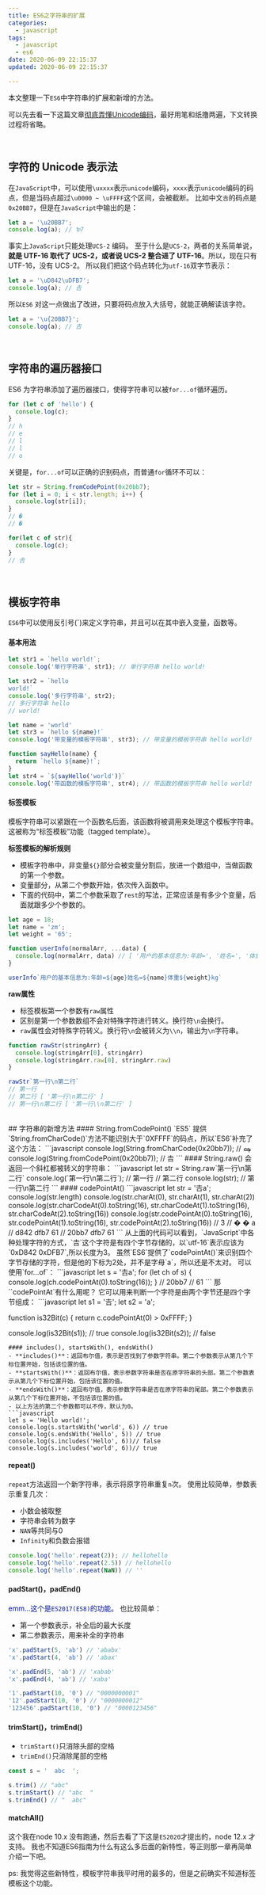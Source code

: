 ```yaml
---
title: ES6之字符串的扩展
categories:
  - javascript
tags:
  - javascript
  - es6
date: 2020-06-09 22:15:37
updated: 2020-06-09 22:15:37

---
```

本文整理一下`ES6`中字符串的扩展和新增的方法。

可以先去看一下这篇文章[彻底弄懂Unicode编码](https://liyucang-git.github.io/2019/06/17/彻底弄懂Unicode编码/)，最好用笔和纸撸两遍，下文转换过程将省略。

<br>

## 字符的 Unicode 表示法

在`JavaScript`中，可以使用`\uxxxx`表示`unicode`编码，`xxxx`表示`unicode`编码的码点，但是当码点超过`\u0000 ~ \uFFFF`这个区间，会被截断。
比如中文`𠮷`的码点是`0x20BB7`，但是在`JavaScript`中输出的是：

```javascript
let a = '\u20BB7';
console.log(a); // ₻7
```
事实上`JavaScript`只能处理`UCS-2` 编码。
至于什么是`UCS-2`，两者的关系简单说，**就是 UTF-16 取代了 UCS-2，或者说 UCS-2 整合进了 UTF-16**。所以，现在只有 UTF-16，没有 UCS-2。
所以我们把这个码点转化为`utf-16`双字节表示：

```javascript
let a = '\uD842\uDFB7';
console.log(a); // 𠮷
```
所以`ES6` 对这一点做出了改进，只要将码点放入大括号，就能正确解读该字符。
```javascript
let a = '\u{20BB7}';
console.log(a); // 𠮷
```
<br>

## 字符串的遍历器接口

ES6 为字符串添加了遍历器接口，使得字符串可以被`for...of`循环遍历。

```javascript
for (let c of 'hello') {
  console.log(c);
}
// h
// e
// l
// l
// o
```

关键是，`for...of`可以正确的识别码点，而普通`for`循环不可以：

```javascript
let str = String.fromCodePoint(0x20bb7);
for (let i = 0; i < str.length; i++) {
  console.log(str[i]);
}
// �
// �

for(let c of str){
  console.log(c);
}
// 𠮷
```
<br>

## 模板字符串
`ES6`中可以使用反引号(**`**)来定义字符串，并且可以在其中嵌入变量，函数等。

<!--more-->

#### 基本用法
```javascript
let str1 = `hello world!`;
console.log('单行字符串', str1); // 单行字符串 hello world!

let str2 = `hello
world!`
console.log('多行字符串', str2); 
// 多行字符串 hello
// world!

let name = 'world'
let str3 = `hello ${name}!`
console.log('带变量的模板字符串', str3); // 带变量的模板字符串 hello world!

function sayHello(name) {
  return `hello ${name}!`;
}
let str4 = `${sayHello('world')}`
console.log('带函数的模板字符串', str4); // 带函数的模板字符串 hello world!
```
#### 标签模板
模板字符串可以紧跟在一个函数名后面，该函数将被调用来处理这个模板字符串。这被称为“标签模板”功能（tagged template）。

**标签模板的解析规则**

- 模板字符串中，非变量`${}`部分会被变量分割后，放进一个数组中，当做函数的第一个参数。
- 变量部分，从第二个参数开始，依次传入函数中。
- 下面的代码中，第二个参数采取了`rest`的写法，正常应该是有多少个变量，后面就跟多少个参数的。

```javascript
let age = 18;
let name = 'zm';
let weight = '65';

function userInfo(normalArr, ...data) {
  console.log(normalArr, data) // [ '用户的基本信息为:年龄=', '姓名=', '体重', 'kg' ] [ 18, 'zm', '65' ]
}

userInfo`用户的基本信息为:年龄=${age}姓名=${name}体重${weight}kg`
```

**raw属性**

- 标签模板第一个参数有`raw`属性
- 区别是第一个参数数组不会对特殊字符进行转义。换行符`\n`会换行。
- `raw`属性会对特殊字符转义。换行符`\n`会被转义为`\\n`，输出为`\n`字符串。

```javascript
function rawStr(stringArr) {
  console.log(stringArr[0], stringArr)
  console.log(stringArr.raw[0], stringArr.raw)
}

rawStr`第一行\n第二行`
// 第一行
// 第二行 [ '第一行\n第二行' ]
// 第一行\n第二行 [ '第一行\\n第二行' ]
```
<br>
## 字符串的新增方法
#### String.fromCodePoint()
`ES5` 提供`String.fromCharCode()`方法不能识别大于`0XFFFF`的码点，所以`ES6`补充了这个方法：
```javascript
console.log(String.fromCharCode(0x20bb7)); // ஷ
console.log(String.fromCodePoint(0x20bb7)); // 𠮷
```
#### String.raw()
会返回一个斜杠都被转义的字符串：
```javascript
let str = String.raw`第一行\n第二行`
console.log(`第一行\n第二行`); 
// 第一行
// 第二行
console.log(str); // 第一行\n第二行
```
#### codePointAt()
```javascript
let str = '𠮷a';
console.log(str.length)
console.log(str.charAt(0), str.charAt(1), str.charAt(2))
console.log(str.charCodeAt(0).toString(16), str.charCodeAt(1).toString(16), str.charCodeAt(2).toString(16))
console.log(str.codePointAt(0).toString(16), str.codePointAt(1).toString(16), str.codePointAt(2).toString(16))
// 3
// � � a
// d842 dfb7 61
// 20bb7 dfb7 61
```
从上面的代码可以看到，`JavaScript`中各种处理字符的方式，`𠮷`这个字符是有四个字节存储的，以`utf-16`表示应该为`0xD842 0xDFB7`,所以长度为3。
虽然`ES6`提供了`codePointAt()`来识别四个字节存储的字符，但是他的下标为2处，并不是字母`a`，所以还是不太对。
可以使用`for...of`：
```javascript
let s = '𠮷a';
for (let ch of s) {
  console.log(ch.codePointAt(0).toString(16));
}
// 20bb7
// 61
```
那``codePointAt`有什么用呢？
它可以用来判断一个字符是由两个字节还是四个字节组成：
```javascript
let s1 = '𠮷';
let s2 = 'a';

function is32Bit(c) {
  return c.codePointAt(0) > 0xFFFF;
}

console.log(is32Bit(s1)); // true
console.log(is32Bit(s2)); // false
```
#### includes(), startsWith(), endsWith()
- **includes()**：返回布尔值，表示是否找到了参数字符串。第二个参数表示从第几个下标位置开始，包括该位置的值。
- **startsWith()**：返回布尔值，表示参数字符串是否在原字符串的头部。第二个参数表示从第几个下标位置开始，包括该位置的值。
- **endsWith()**：返回布尔值，表示参数字符串是否在原字符串的尾部。第二个参数表示从第几个下标位置开始，不包括该位置的值。
- 以上方法的第二个参数都可以不传，默认为0。
```javascript
let s = 'Hello world!';
console.log(s.startsWith('world', 6)) // true  
console.log(s.endsWith('Hello', 5)) // true   
console.log(s.includes('Hello', 6))// false   
console.log(s.includes('world', 6))// true 
```
#### repeat()
`repeat`方法返回一个新字符串，表示将原字符串重复`n`次。
使用比较简单，参数表示重复几次：
- 小数会被取整
- 字符串会转为数字
- `NAN`等共同与0
- `Infinity`和负数会报错
```javascript
console.log('hello'.repeat(2)); // hellohello
console.log('hello'.repeat(2.5)) // hellohello
console.log('hello'.repeat(NaN)) // ''
```
#### padStart()，padEnd()
<font color = rgba(154,69,11)>emm...这个是`ES2017(ES8)`的功能。</font>
也比较简单：
- 第一个参数表示，补全后的最大长度
- 第二参数表示，用来补全的字符串
```javascript
'x'.padStart(5, 'ab') // 'ababx'
'x'.padStart(4, 'ab') // 'abax'

'x'.padEnd(5, 'ab') // 'xabab'
'x'.padEnd(4, 'ab') // 'xaba'

'1'.padStart(10, '0') // "0000000001"
'12'.padStart(10, '0') // "0000000012"
'123456'.padStart(10, '0') // "0000123456"
```
#### trimStart()，trimEnd()
- `trimStart()`只消除头部的空格
- `trimEnd()`只消除尾部的空格
```javascript
const s = '  abc  ';

s.trim() // "abc"
s.trimStart() // "abc  "
s.trimEnd() // "  abc"
```
#### matchAll()
这个我在node 10.x 没有跑通，然后去看了下这是`ES2020`才提出的，node 12.x 才支持。
我也不知道ES6指南为什么有这么多后面的新特性，等正则那一章再简单介绍一下吧。

ps: 我觉得这些新特性，模板字符串我平时用的最多的，但是之前确实不知道标签模板这个功能。